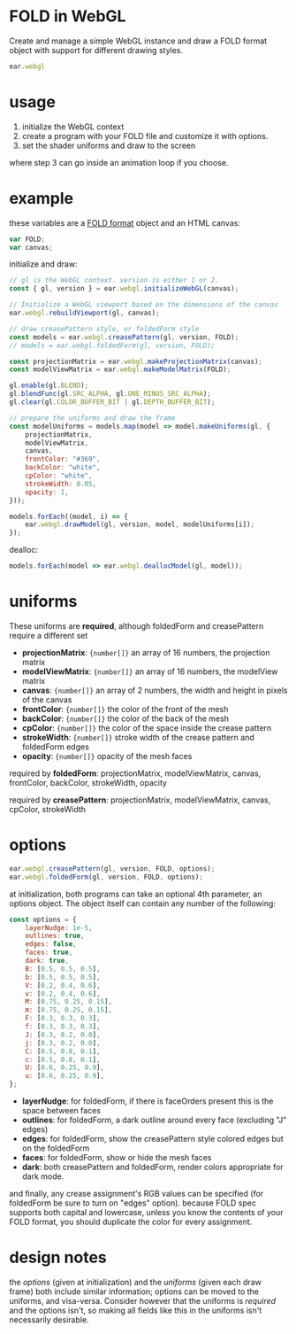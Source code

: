 # FOLD in WebGL

Create and manage a simple WebGL instance and draw a FOLD format object with support for different drawing styles.

```javascript
ear.webgl
```

# usage

1. initialize the WebGL context
2. create a program with your FOLD file and customize it with options.
3. set the shader uniforms and draw to the screen

where step 3 can go inside an animation loop if you choose.

# example

these variables are a [FOLD format](https://github.com/edemaine/fold) object and an HTML canvas:

```javascript
var FOLD;
var canvas;
```

initialize and draw:

```javascript
// gl is the WebGL context. version is either 1 or 2.
const { gl, version } = ear.webgl.initializeWebGL(canvas);

// Initialize a WebGL viewport based on the dimensions of the canvas
ear.webgl.rebuildViewport(gl, canvas);

// draw creasePattern style, or foldedForm style
const models = ear.webgl.creasePattern(gl, version, FOLD);
// models = ear.webgl.foldedForm(gl, version, FOLD);

const projectionMatrix = ear.webgl.makeProjectionMatrix(canvas);
const modelViewMatrix = ear.webgl.makeModelMatrix(FOLD);

gl.enable(gl.BLEND);
gl.blendFunc(gl.SRC_ALPHA, gl.ONE_MINUS_SRC_ALPHA);
gl.clear(gl.COLOR_BUFFER_BIT | gl.DEPTH_BUFFER_BIT);

// prepare the uniforms and draw the frame
const modelUniforms = models.map(model => model.makeUniforms(gl, {
	projectionMatrix,
	modelViewMatrix,
	canvas,
	frontColor: "#369",
	backColor: "white",
	cpColor: "white",
	strokeWidth: 0.05,
	opacity: 1,
}));

models.forEach((model, i) => {
	ear.webgl.drawModel(gl, version, model, modelUniforms[i]);
});
```

dealloc:

```javascript
models.forEach(model => ear.webgl.deallocModel(gl, model));
```

# uniforms

These uniforms are **required**, although foldedForm and creasePattern require a different set

- **projectionMatrix**: `{number[]}` an array of 16 numbers, the projection matrix
- **modelViewMatrix**: `{number[]}` an array of 16 numbers, the modelView matrix
- **canvas**: `{number[]}` an array of 2 numbers, the width and height in pixels of the canvas
- **frontColor**: `{number[]}` the color of the front of the mesh
- **backColor**: `{number[]}` the color of the back of the mesh
- **cpColor**: `{number[]}` the color of the space inside the crease pattern
- **strokeWidth**: `{number[]}` stroke width of the crease pattern and foldedForm edges
- **opacity**: `{number[]}` opacity of the mesh faces

required by **foldedForm**: projectionMatrix, modelViewMatrix, canvas, frontColor, backColor, strokeWidth, opacity

required by **creasePattern**: projectionMatrix, modelViewMatrix, canvas, cpColor, strokeWidth

# options

```javascript
ear.webgl.creasePattern(gl, version, FOLD, options);
ear.webgl.foldedForm(gl, version, FOLD, options);
```

at initialization, both programs can take an optional 4th parameter, an options object. The object itself can contain any number of the following:

```javascript
const options = {
	layerNudge: 1e-5,
	outlines: true,
	edges: false,
	faces: true,
	dark: true,
	B: [0.5, 0.5, 0.5],
	b: [0.5, 0.5, 0.5],
	V: [0.2, 0.4, 0.6],
	v: [0.2, 0.4, 0.6],
	M: [0.75, 0.25, 0.15],
	m: [0.75, 0.25, 0.15],
	F: [0.3, 0.3, 0.3],
	f: [0.3, 0.3, 0.3],
	J: [0.3, 0.2, 0.0],
	j: [0.3, 0.2, 0.0],
	C: [0.5, 0.8, 0.1],
	c: [0.5, 0.8, 0.1],
	U: [0.6, 0.25, 0.9],
	u: [0.6, 0.25, 0.9],
};
```

- **layerNudge**: for foldedForm, if there is faceOrders present this is the space between faces
- **outlines**: for foldedForm, a dark outline around every face (excluding "J" edges)
- **edges**: for foldedForm, show the creasePattern style colored edges but on the foldedForm
- **faces**: for foldedForm, show or hide the mesh faces
- **dark**: both creasePattern and foldedForm, render colors appropriate for dark mode.

and finally, any crease assignment's RGB values can be specified (for foldedForm be sure to turn on "edges" option). because FOLD spec supports both capital and lowercase, unless you know the contents of your FOLD format, you should duplicate the color for every assignment.

# design notes

the *options* (given at initialization) and the *uniforms* (given each draw frame) both include similar information; options can be moved to the uniforms, and visa-versa. Consider however that the uniforms is *required* and the options isn't, so making all fields like this in the uniforms isn't necessarily desirable.
